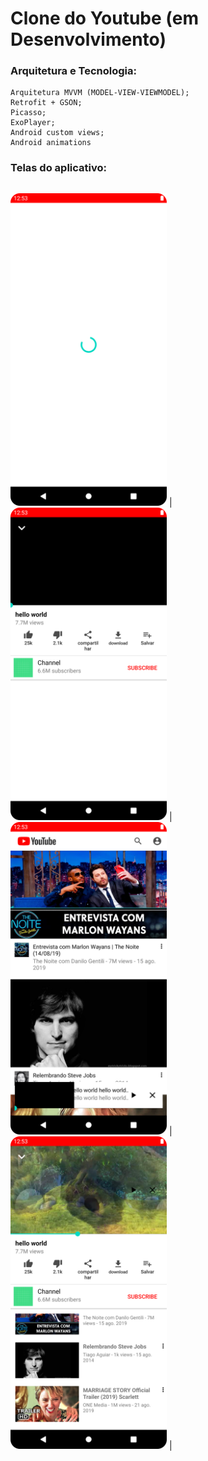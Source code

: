 # Clone do Youtube (em Desenvolvimento)


### Arquitetura e Tecnologia:

```
Arquitetura MVVM (MODEL-VIEW-VIEWMODEL);
Retrofit + GSON;
Picasso;
ExoPlayer;
Android custom views;
Android animations
```


### Telas do aplicativo:

|                                                              |                                                              |                                                              |                                                              |
| ------------------------------------------------------------ | ------------------------------------------------------------ | ------------------------------------------------------------ | ------------------------------------------------------------ |

<img src="https://github.com/du4r/Youtube-clone/blob/main/Screenshots/1.png" width="250"> |
<img src="https://github.com/du4r/Youtube-clone/blob/main/Screenshots/2.png" width="250"> |
<img src="https://github.com/du4r/Youtube-clone/blob/main/Screenshots/3.png" width="250"> |
<img src="https://github.com/du4r/Youtube-clone/blob/main/Screenshots/4.png" width="250"> |


